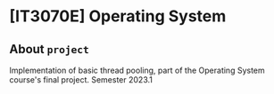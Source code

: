 # [IT3070E] Operating System

## About `project`
Implementation of basic thread pooling, part of the Operating System course's final project. Semester 2023.1
